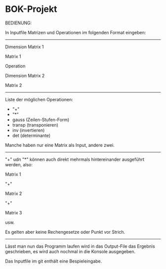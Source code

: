 # BOK-Projekt

BEDIENUNG:

In Inputfile Matrizen und Operationen im folgenden Format eingeben:
_______________________

Dimension Matrix 1

Matrix 1

Operation

Dimension Matrix 2

Matrix 2
________________________

Liste der möglichen Operationen:
- "+"
- "*"
- gauss (Zeilen-Stufen-Form)
- transp (transponieren)
- inv (invertieren)
- det (determinante)

Manche haben nur eine Matrix als Input, andere zwei.

_____________________

"+" udn "*" können auch direkt mehrmals hintereinander ausgeführt werden, also:

Matrix 1

"+"

Matrix 2

"+"

Matrix 3

usw.

Es gelten aber keine Rechengesetze oder Punkt vor Strich.
________________________

Lässt man nun das Programm laufen wird in das Output-File das Ergebnis geschrieben, es wird auch nochmal in die Konsole ausgegeben.

Das Inputfile im git enthält eine Bespieleingabe.
